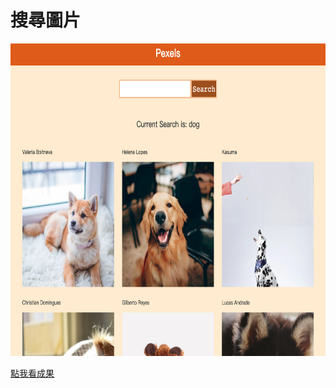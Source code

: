 # 搜尋圖片

 <div align="center">
   <img src="https://github.com/luckyuho/photo-website/blob/main/public/photowebsite.png" width=800 height=500 title="TodoList圖案" />
 </div>


[點我看成果](https://luckyuho.github.io/photo-website)